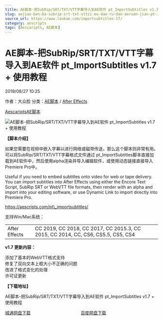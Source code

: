```yaml
---
title: AE脚本-把SubRip/SRT/TXT/VTT字幕导入到AE软件 pt_ImportSubtitles v1.7 + 使用教程
slug: aejiao-ben-ba-subrip-srt-txt-vttzi-mu-dao-ru-dao-aeruan-jian-pt-importsubtitles-v1-7-shi-yong-jiao-cheng
source_url: https://www.lookae.com/importsubtitles-17/
category: aescripts
tags: [Aescaripts, AE脚本]
---
```

# AE脚本-把SubRip/SRT/TXT/VTT字幕导入到AE软件 pt\_ImportSubtitles v1.7 + 使用教程

2019/08/27 10:25

作者：大众脸
分类：[AE脚本](https://www.lookae.com/after-effects/aescripts/) / [After Effects](https://www.lookae.com/after-effects/)

[Aescaripts](https://www.lookae.com/tag/aescaripts/)[AE脚本](https://www.lookae.com/tag/ae%e8%84%9a%e6%9c%ac/)

![AE脚本-把SubRip/SRT/TXT/VTT字幕导入到AE软件 pt_ImportSubtitles v1.7 + 使用教程](https://www.lookae.com/wp-content/uploads/2019/08/ImportSubtitles-.jpg "AE脚本-把SubRip/SRT/TXT/VTT字幕导入到AE软件 pt_ImportSubtitles v1.7 + 使用教程-LookAE.com")

**【脚本介绍】**

如果您需要在视频中嵌入字幕以进行网络或磁带传送，那么这个脚本则非常有用。可以将SubRip/SRT/TXT/VTT字幕格式文件通过 pt\_ImportSubtitles脚本直接加载到AE软件中，然后使用alpha渲染并导入编辑软件，或使用动态链接直接导入Premiere Pro中。

Useful if you need to embed subtitles onto video for web or tape delivery. You can import subtitles into After Effects using either the Encore Text Script, SubRip SRT or WebVTT file formats, then render with an alpha and import into your editing software, or use Dynamic Link to import directly into Premiere Pro.

https://aescripts.com/pt\_importsubtitles/

支持Win/Mac系统：

|  |  |
| --- | --- |
| After Effects | CC 2019, CC 2018, CC 2017, CC 2015.3, CC 2015, CC 2014, CC, CS6, CS5.5, CS5, CS4 |

**v1.7 更新内容：**

添加了基本的WebVTT格式支持  
修复了双向文本上框大小不正确的问题  
改进了格式变化的处理  
许可证更新

**【下载地址】**

AE脚本-把SubRip/SRT/TXT/VTT字幕导入到AE软件 pt\_ImportSubtitles v1.7 + 使用教程

[城通网盘下载](https://lookae.ctfile.com/fs/680462-395030424)                                          [百度网盘下载](https://pan.baidu.com/s/1bDCqxjyKl5MtcXDL-FM4wQ)
